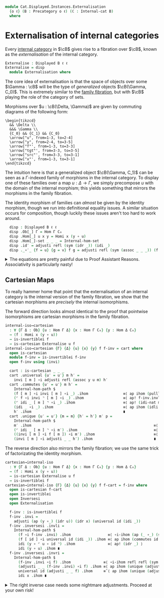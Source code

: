 <!--
```agda
open import Cat.Displayed.Base
open import Cat.Displayed.Cartesian

open import Cat.Prelude

open import Cat.Internal.Base using (Internal-cat)

import Cat.Internal.Base
import Cat.Internal.Reasoning
import Cat.Internal.Morphism
import Cat.Reasoning
```
-->

```agda


module Cat.Displayed.Instances.Externalisation
  {o ℓ} (B : Precategory o ℓ) (ℂ : Internal-cat B)
  where

```

<!--
```agda
open Cat.Reasoning B
open Cat.Internal.Base B
open Cat.Internal.Reasoning ℂ
open Cat.Internal.Morphism ℂ
open Displayed
open Internal-hom
```
-->

# Externalisation of internal categories

Every [internal category] in $\cB$ gives rise to a fibration over $\cB$,
known as the *externalisation* of the internal category.

[internal category]: Cat.Internal.Base.html

```agda
Externalise : Displayed B ℓ ℓ
Externalise = disp
  module Externalisation where
```

The core idea of externalisation is that the space of objects over
some $\Gamma : \cB$ will be the type of *generalized* objects
$\cB(\Gamma, C_0)$. This is extremely similar to the [family fibration],
but with $\cB$ playing the role of the category of sets.

Morphisms over $u : \cB(\Delta, \Gamma)$ are given by commuting diagrams
of the following form:

~~~{.quiver}
\begin{tikzcd}
  && \Delta \\
  &&& \Gamma \\
  {C_0} && {C_1} && {C_0}
  \arrow["u", from=1-3, to=2-4]
  \arrow["y", from=2-4, to=3-5]
  \arrow["f"', from=1-3, to=3-3]
  \arrow["tgt"', from=3-3, to=3-5]
  \arrow["src"', from=3-3, to=3-1]
  \arrow["x"', from=1-3, to=3-1]
\end{tikzcd}
~~~

The intuition here is that a generalized object $\cB(\Gamma, C_1)$
can be seen as a $\Gamma$-indexed family of morphisms in the internal
category. To display one of these families over a map
$u : \Delta \to \Gamma$, we simply precompose $u$ with the domain of the
internal morphism; this yields something that mirrors the morphisms in
the family fibration.

The identity morphism of families can *almost* be given by the
identity morphism, though we run into definitional equality issues.
A similar situation occurs for composition, though luckily these
issues aren't too hard to work around.

[family fibration]: Cat.Displayed.Instances.Family.html

```agda
  disp : Displayed B ℓ ℓ
  disp .Ob[_] Γ = Hom Γ C₀
  disp .Hom[_] u x y = Homi x (y ∘ u)
  disp .Hom[_]-set _ _ _ = Internal-hom-set
  disp .id′ = adjusti refl (sym (idr _)) (idi _)
  disp ._∘′_ {f = u} {g = v} f g = adjusti refl (sym (assoc _ _ _)) (f [ v ] ∘i g)
```

<details>
<summary>The equations are pretty painful due to Proof Assistant Reasons.
Associativity is particularly nasty!
</summary>

```agda
  disp .idr′ f =
    Internal-hom-pathp refl (ap (_ ∘_) (idr _)) $
      (f [ id ] ∘i adjusti _ _ (idi _)) .ihom ≡⟨ ∘i-ihom refl (idr _) (idr _) (idr _) refl ⟩
      (f ∘i idi _) .ihom                      ≡⟨ ap ihom (idri _) ⟩
      f .ihom ∎
  disp .idl′ {f = u} f =
    Internal-hom-pathp refl (ap (_ ∘_) (idl _)) $
      (adjusti _ _ (idi _) [ u ] ∘i f) .ihom ≡⟨ ∘i-ihom refl refl (ap (_∘ _) (idr _)) (ap ihom (idi-nat u)) refl ⟩
      (idi _ ∘i f) .ihom                     ≡⟨ ap ihom (idli _) ⟩
      f .ihom                                ∎
  disp .assoc′ {w = a} {b} {c} {d} {f = u} {g = v} {h = w} f g h =
    Internal-hom-pathp refl (ap (_ ∘_) (assoc _ _ _)) $
    (f [ v ∘ w ] ∘i adjusti _ _ (g [ w ] ∘i h)) .ihom ≡⟨ ∘i-ihom refl refl refl refl (∘i-ihom refl refl (sym (assoc _ _ _)) g-path refl) ⟩
    (f [ v ∘ w ] ∘i g' ∘i h) .ihom                    ≡⟨ ap ihom (associ _ _ _) ⟩
    ((f [ v ∘ w ] ∘i g') ∘i h) .ihom                  ≡⟨ ∘i-ihom refl refl reassoc inner refl ⟩
    (adjusti _ _ (f [ v ] ∘i g) [ w ] ∘i h) .ihom     ∎
    where
      g' : Homi (b ∘ w) (c ∘ v ∘ w)
      g' = coe1→0 (λ i → Homi (b ∘ w) (assoc c v w i)) (g [ w ])

      g-path : g .ihom ∘ w ≡ g' .ihom
      g-path = sym (transport-refl _)

      reassoc : (d ∘ u) ∘ (v ∘ w) ≡ (d ∘ u ∘ v) ∘ w
      reassoc = pulll (sym (assoc _ _ _))

      inner : (f [ v ∘ w ] ∘i g') .ihom ≡ (f [ v ] ∘i g) .ihom ∘ w
      inner =
        (f [ v ∘ w ] ∘i g') .ihom          ≡⟨ ∘i-ihom refl (assoc _ _ _) (assoc _ _ _) (assoc _ _ _) (transport-refl _) ⟩
        ((f [ v ]) [ w ] ∘i g [ w ]) .ihom ≡˘⟨ ap ihom (∘i-nat (f [ v ]) g w) ⟩
        (f [ v ] ∘i g) .ihom ∘ w           ∎
```
</details>

## Cartesian Maps

To really hammer home that point that the externalisation of an
internal category is the internal version of the family fibration,
we show that the cartesian morphisms are *precisely* the internal
isomorphisms.

The forward direction looks almost identical to the proof that
pointwise isomorphisms are cartesian morphisms in the family fibration.

```agda
internal-iso→cartesian
  : ∀ {Γ Δ : Ob} {u : Hom Γ Δ} {x : Hom Γ C₀} {y : Hom Δ C₀}
  → (f : Homi x (y ∘ u))
  → is-invertiblei f
  → is-cartesian Externalise u f
internal-iso→cartesian {Γ} {Δ} {u} {x} {y} f f-inv = cart where
  open is-cartesian
  module f-inv = is-invertiblei f-inv
  open f-inv using (invi)

  cart : is-cartesian _ _ _
  cart .universal {u′ = u′} m h′ =
    invi [ m ] ∘i adjusti refl (assoc y u m) h′
  cart .commutes {u′ = u′} m h′ =
    Internal-hom-path $
    (f [ m ] ∘i invi [ m ] ∘i _) .ihom                ≡⟨ ap ihom (pullli (sym (∘i-nat f invi m))) ⟩
    (⌜ f ∘i invi ⌝ [ m ] ∘i _) .ihom                  ≡⟨ ap! f-inv.invli ⟩
    (⌜ idi _ [ m ] ⌝ ∘i _) .ihom                      ≡⟨ ap! (idi-nat m) ⟩
    (idi _ ∘i _) .ihom                                ≡⟨ ap ihom (idli _) ⟩
    h′ .ihom                                          ∎
  cart .unique {u′ = u′} {m = m} {h′ = h′} m′ p =
    Internal-hom-path $
    m′ .ihom                                                        ≡⟨ ap ihom (introli (Internal-hom-path (ap ihom (idi-nat m)))) ⟩
    (⌜ idi _ [ m ] ⌝ ∘i m′) .ihom                                   ≡⟨ ap! (ap (λ e → e [ m ]) (sym (f-inv.invri)) ∙ ∘i-nat _ _ _) ⟩
    ((invi [ m ] ∘i f [ m ]) ∘i m′) .ihom                           ≡⟨ ap ihom (pullri (Internal-hom-path (ap ihom p))) ⟩
    (invi [ m ] ∘i adjusti _ _ h′) .ihom                            ∎
```

The reverse direction also mirrors the family fibration; we use the same
trick of factorizating the identity morphism.

```agda
cartesian→internal-iso
  : ∀ {Γ Δ : Ob} {u : Hom Γ Δ} {x : Hom Γ C₀} {y : Hom Δ C₀}
  → (f : Homi x (y ∘ u))
  → is-cartesian Externalise u f
  → is-invertiblei f
cartesian→internal-iso {Γ} {Δ} {u} {x} {y} f f-cart = f-inv where
  open is-cartesian f-cart
  open is-invertiblei
  open Inversesi
  open Externalisation

  f-inv : is-invertiblei f
  f-inv .invi =
    adjusti (ap (y ∘_) (idr u)) (idr x) (universal id (idi _))
  f-inv .inversesi .invli =
    Internal-hom-path $
      (f ∘i f-inv .invi) .ihom                 ≡⟨ ∘i-ihom (ap (_ ∘_) (sym (idr _))) (sym (idr _)) (sym (idr _)) (sym (idr _)) refl ⟩
      (f [ id ] ∘i universal id (idi _)) .ihom ≡⟨ ap ihom (commutes id (idi _)) ⟩
      idi (y ∘ ⌜ u ∘ id ⌝) .ihom               ≡⟨ ap! (idr _) ⟩
      idi (y ∘ u) .ihom ∎
  f-inv .inversesi .invri =
    Internal-hom-path $
      (f-inv .invi ∘i f) .ihom               ≡⟨ ∘i-ihom refl refl (sym (idr _)) refl refl ⟩
      (adjusti _ _ (f-inv .invi) ∘i f) .ihom ≡⟨ ap ihom (unique (adjusti refl (sym (idr _)) (f-inv .invi) ∘i f) f∘f⁻¹∘f≡f*) ⟩
      universal id (adjusti _ _ f) .ihom     ≡˘⟨ ap ihom (unique (adjusti refl (sym (idr _)) (idi _)) f∘id≡f*) ⟩
      idi x .ihom ∎
```
<details>
<summary>The right inverse case needs some nightmare adjustments. Proceed at your
own risk!
</summary>

```agda
      where
        f∘f⁻¹∘f≡f*
          : adjusti _ _ (f [ id ] ∘i adjusti _ _ (f-inv .invi) ∘i f)
          ≡ adjusti refl (ap (_ ∘_) (sym (idr _))) f
        f∘f⁻¹∘f≡f* = Internal-hom-path $
          (f [ id ] ∘i adjusti _ _ (f-inv .invi) ∘i f) .ihom
            ≡⟨ ap ihom (associ _ _ _) ⟩
          ((f [ id ] ∘i adjusti _ _ (f-inv .invi)) ∘i f) .ihom
            ≡⟨ ∘i-ihom refl (ap (y ∘_) (sym (idr _))) (sym (assoc _ _ _)) (∘i-ihom (ap (y ∘_) (sym (idr _))) refl refl refl refl) refl ⟩
          (adjusti refl (sym (assoc _ _ _)) (f [ id ] ∘i universal id (idi _)) ∘i adjusti refl (ap (y ∘_) (sym (idr _))) f) .ihom
            ≡⟨ ∘i-ihom refl refl refl (ap ihom (commutes id (idi _))) refl ⟩
          (idi _ ∘i adjusti refl (ap (y ∘_) (sym (idr _))) f) .ihom ≡⟨ ap ihom (idli _) ⟩
          f .ihom                                                                       ∎
        f∘id≡f* : adjusti _ _ (f [ id ] ∘i adjusti _ _ (idi x)) ≡ adjusti _ _ f
        f∘id≡f* = Internal-hom-path $
          (f [ id ] ∘i adjusti _ _ (idi x)) .ihom ≡⟨ ∘i-ihom refl (idr _) (idr _) (idr _) refl ⟩
          (f ∘i idi _) .ihom                      ≡⟨ ap ihom (idri _) ⟩
          f .ihom ∎
```
</details>
